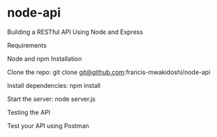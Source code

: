 # node-api
Building a RESTful API Using Node and Express 

Requirements

Node and npm
Installation

Clone the repo: git clone git@github.com:francis-mwakidoshi/node-api

Install dependencies: npm install

Start the server: node server.js

Testing the API

Test your API using Postman
